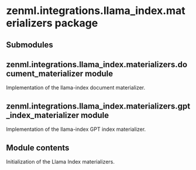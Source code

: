 # zenml.integrations.llama_index.materializers package

## Submodules

## zenml.integrations.llama_index.materializers.document_materializer module

Implementation of the llama-index document materializer.

## zenml.integrations.llama_index.materializers.gpt_index_materializer module

Implementation of the llama-index GPT index materializer.

## Module contents

Initialization of the Llama Index materializers.
